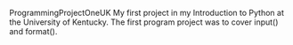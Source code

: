 ProgrammingProjectOneUK
My first project in my Introduction to Python at the University of Kentucky.
The first program project was to cover input() and format(). 
